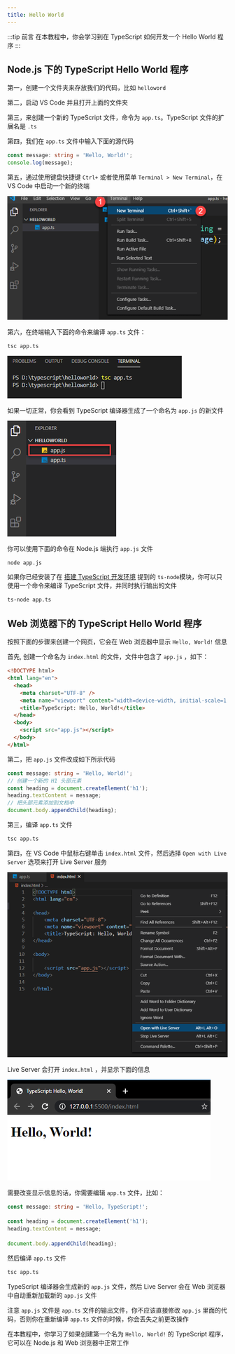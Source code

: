 ```yaml
---
title: Hello World
---
```


:::tip 前言
在本教程中，你会学习到在 TypeScript 如何开发一个 Hello World 程序
:::

## Node.js 下的 TypeScript Hello World 程序

第一，创建一个文件夹来存放我们的代码，比如 `helloword`

第二，启动 VS Code 并且打开上面的文件夹

第三，来创建一个新的 TypeScript 文件，命令为 `app.ts`。TypeScript 文件的扩展名是 `.ts`

第四，我们在 `app.ts` 文件中输入下面的源代码

```ts
const message: string = 'Hello, World!';
console.log(message);
```

第五，通过使用键盘快捷键 `Ctrl+` 或者使用菜单 `Terminal > New Terminal`，在 VS Code 中启动一个新的终端

![TypeScript-Hello-World-Launch-Terminal](./images/TypeScript-Hello-World-Launch-Terminal.png)

第六，在终端输入下面的命令来编译 `app.ts` 文件：

```sh
tsc app.ts
```

![TypeScript-Hello-World-compile-TS-file](./images/TypeScript-Hello-World-compile-TS-file.png)

如果一切正常，你会看到 TypeScript 编译器生成了一个命名为 `app.js` 的新文件

![TypeScript-Hello-World-Output-file](./images/TypeScript-Hello-World-Output-file.png)

你可以使用下面的命令在 Node.js 端执行 `app.js` 文件

```sh
node app.js
```

如果你已经安装了在 [搭建 TypeScript 开发环境](/1-getting-started/2-setup-typescript/) 提到的 `ts-node`模块，你可以只使用一个命令来编译 TypeScript 文件，并同时执行输出的文件

```sh
ts-node app.ts
```

## Web 浏览器下的 TypeScript Hello World 程序

按照下面的步骤来创建一个网页，它会在 Web 浏览器中显示 `Hello, World!` 信息

首先, 创建一个命名为 `index.html` 的文件，文件中包含了 `app.js` ，如下：

```html
<!DOCTYPE html>
<html lang="en">
  <head>
    <meta charset="UTF-8" />
    <meta name="viewport" content="width=device-width, initial-scale=1.0" />
    <title>TypeScript: Hello, World!</title>
  </head>
  <body>
    <script src="app.js"></script>
  </body>
</html>
```

第二，把 `app.js` 文件改成如下所示代码

```ts
const message: string = 'Hello, World!';
// 创建一个新的 H1 头部元素
const heading = document.createElement('h1');
heading.textContent = message;
// 把头部元素添加到文档中
document.body.appendChild(heading);
```

第三，编译 `app.ts` 文件

```sh
tsc app.ts
```

第四，在 VS Code 中鼠标右键单击 `index.html` 文件，然后选择 `Open with Live Server` 选项来打开 Live Server 服务

![TypeScript-Hello-World-Live-Server](./images/TypeScript-Hello-World-Live-Server.png)

Live Server 会打开 `index.html` ，并显示下面的信息

![TypeScript-Hello-World-Web-Browser](./images/TypeScript-Hello-World-Web-Browser.png)

需要改变显示信息的话，你需要编辑 `app.ts` 文件，比如：

```ts
const message: string = 'Hello, TypeScript!';

const heading = document.createElement('h1');
heading.textContent = message;

document.body.appendChild(heading);
```

然后编译 `app.ts` 文件

```sh
tsc app.ts
```

TypeScript 编译器会生成新的 `app.js` 文件，然后 Live Server 会在 Web 浏览器中自动重新加载新的 `app.js` 文件

注意 `app.js` 文件是 `app.ts` 文件的输出文件，你不应该直接修改 `app.js` 里面的代码，否则你在重新编译 `app.ts` 文件的时候，你会丢失之前更改操作

在本教程中，你学习了如果创建第一个名为 `Hello, World!` 的 TypeScript 程序，它可以在 Node.js 和 Web 浏览器中正常工作
